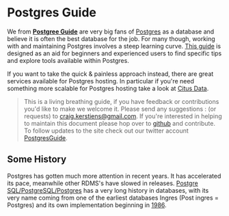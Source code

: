 # Postgres Guide

We from [**Postgree Guide**](http://postgresguide.com/) are very big fans of [Postgres](https://www.postgresql.org/) as a database and believe it is often the best database for the job. For many though, working with and maintaining Postgres involves a steep learning curve. [This guide](http://postgresguide.com/) is designed as an aid for beginners and experienced users to find specific tips and explore tools available within Postgres.

If you want to take the quick & painless approach instead, there are great services available for Postgres hosting. In particular if you're need something more scalable for Postgres hosting take a look at [Citus Data](https://www.citusdata.com).

> This is a living breathing guide, if you have feedback or contributions you'd like to make we welcome it. Please send any suggestions
> :   (or requests) to <craig.kerstiens@gmail.com>. If you're interested
>     in helping to maintain this document please hop over to
>     [github](https://github.com/craigkerstiens/postgresguide.com) and
>     contribute. To follow updates to the site check out our twitter
>     account [PostgresGuide](http://www.twitter.com/postgresguide).

Some History
------------

Postgres has gotten much more attention in recent years. It has accelerated its pace, meanwhile other RDMS's have slowed in releases. [Postgre SQL/PostgreSQL/Postgres](http://www.postgresql.org/) has a very long history in databases, with its very name coming from one of the earliest databases Ingres (Post ingres = Postgres) and its own implementation beginning in [1986](http://www.postgresql.org/docs/8.4/static/history.html).
